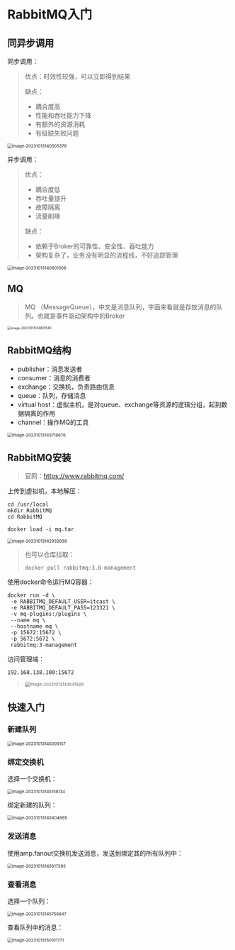 # RabbitMQ入门

## 同异步调用

同步调用：

> 优点：时效性较强，可以立即得到结果
>
> 缺点：
>
> - 耦合度高
> - 性能和吞吐能力下降
> - 有额外的资源消耗
> - 有级联失败问题

<img src="img/1.RabbitMQ入门/image-20231013140505379.png" alt="image-20231013140505379" style="zoom:67%;" />

异步调用：

> 优点：
>
> - 耦合度低
> - 吞吐量提升
> - 故障隔离
> - 流量削峰
>
> 缺点：
>
> - 依赖于Broker的可靠性、安全性、吞吐能力
> - 架构复杂了，业务没有明显的流程线，不好追踪管理

<img src="img/1.RabbitMQ入门/image-20231013140601306.png" alt="image-20231013140601306" style="zoom:67%;" />

## MQ

> MQ （MessageQueue），中文是消息队列，字面来看就是存放消息的队列。也就是事件驱动架构中的Broker

<img src="img/1.RabbitMQ入门/image-20231013140801540.png" alt="image-20231013140801540" style="zoom:50%;" />

## RabbitMQ结构

- publisher：消息发送者
- consumer：消息的消费者
- exchange：交换机，负责路由信息
- queue：队列，存储消息
- virtual host：虚拟主机，是对queue、exchange等资源的逻辑分组，起到数据隔离的作用
- channel：操作MQ的工具

<img src="img/1.RabbitMQ入门/image-20231013143716676.png" alt="image-20231013143716676" style="zoom:67%;" />

## RabbitMQ安装

> 官网：https://www.rabbitmq.com/

上传到虚拟机，本地解压：

```
cd /usr/local
mkdir RabbitMQ
cd RabbitMQ

docker load -i mq.tar
```

<img src="img/1.RabbitMQ入门/image-20231013142932838.png" alt="image-20231013142932838" style="zoom:67%;" />

> 也可以仓库拉取：
>
> ```
> docker pull rabbitmq:3.8-management
> ```

使用docker命令运行MQ容器：

```
docker run -d \
 -e RABBITMQ_DEFAULT_USER=itcast \
 -e RABBITMQ_DEFAULT_PASS=123321 \
 -v mq-plugins:/plugins \
 --name mq \
 --hostname mq \
 -p 15672:15672 \
 -p 5672:5672 \
 rabbitmq:3-management
```

访问管理端：

```
192.168.138.100:15672
```

> <img src="img/1.RabbitMQ入门/image-20231013143541929.png" alt="image-20231013143541929" style="zoom:67%;" />

## 快速入门

### 新建队列

<img src="img/1.RabbitMQ入门/image-20231013145005157.png" alt="image-20231013145005157" style="zoom:67%;" />

### 绑定交换机

选择一个交换机：

<img src="img/1.RabbitMQ入门/image-20231013145159134.png" alt="image-20231013145159134" style="zoom:67%;" />

绑定新建的队列：

<img src="img/1.RabbitMQ入门/image-20231013145404665.png" alt="image-20231013145404665" style="zoom: 67%;" />

### 发送消息

使用amp.fanout交换机发送消息，发送到绑定其的所有队列中：

<img src="img/1.RabbitMQ入门/image-20231013145617392.png" alt="image-20231013145617392" style="zoom:67%;" />

### 查看消息

选择一个队列：

<img src="img/1.RabbitMQ入门/image-20231013145759847.png" alt="image-20231013145759847" style="zoom:67%;" />

查看队列中的消息：

<img src="img/1.RabbitMQ入门/image-20231013150101771.png" alt="image-20231013150101771" style="zoom:67%;" />